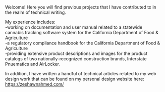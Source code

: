 
Welcome! Here you will find previous projects that I have contributed to in the realm of technical writing.

My experience includes: <br>
-working on documentation and user manual related to a statewide cannabis tracking software system for the California Department of Food & Agriculture <br>
-a regulatory compliance handbook for the California Department of Food & Agriculture <br>
-providing extensive product descriptions and images for the product catalogs of two nationally-recognized construction brands, Interstate Pnuematics and AirLocker. <br>

In addition, I have written a handful of technical articles related to my web design work that can be found on my personal design website here:
https://zeshawnahmed.com/

